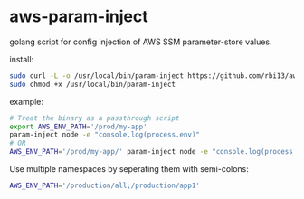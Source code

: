 # aws-param-inject

golang script for config injection of AWS SSM parameter-store values.

install:
```sh
sudo curl -L -o /usr/local/bin/param-inject https://github.com/rbi13/aws-param-inject/releases/download/0.0.2/aws-param-inject-linux-amd64
sudo chmod +x /usr/local/bin/param-inject
```

example:
```sh
# Treat the binary as a passthrough script
export AWS_ENV_PATH='/prod/my-app'
param-inject node -e "console.log(process.env)"
# OR
AWS_ENV_PATH='/prod/my-app/' param-inject node -e "console.log(process.env)"
```

Use multiple namespaces by seperating them with semi-colons:
```sh
AWS_ENV_PATH='/production/all;/production/app1'
```
